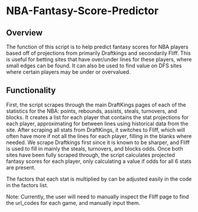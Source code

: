 # NBA-Fantasy-Score-Predictor

## Overview

The function of this script is to help predict fantasy scores for NBA players based off of projections from primarily Draftkings and secondarily Fliff. This is useful for betting sites that have over/under lines for these players, where small edges can be found. It can also be used to find value on DFS sites where certain players may be under or overvalued. 

## Functionality

First, the script scrapes through the main DraftKings pages of each of the statistics for the NBA: points, rebounds, assists, steals, turnovers, and blocks. It creates a list for each player that contains the stat projections for each player, approximating for between lines using historical data from the site. After scraping all stats from DraftKings, it switches to Fliff, which will often have more if not all the lines for each player, filling in the blanks where needed. We scrape Draftkings first since it is known to be sharper, and Fliff is used to fill in mainly the steals, turnovers, and blocks odds. Once both sites have been fully scraped through, the script calculates projected fantasy scores for each player, only calculating a value if odds for all 6 stats are present. 

The factors that each stat is multiplied by can be adjusted easily in the code in the factors list. 

Note: Currently, the user will need to manually inspect the Fliff page to find the url_codes for each game, and manually input them. 
